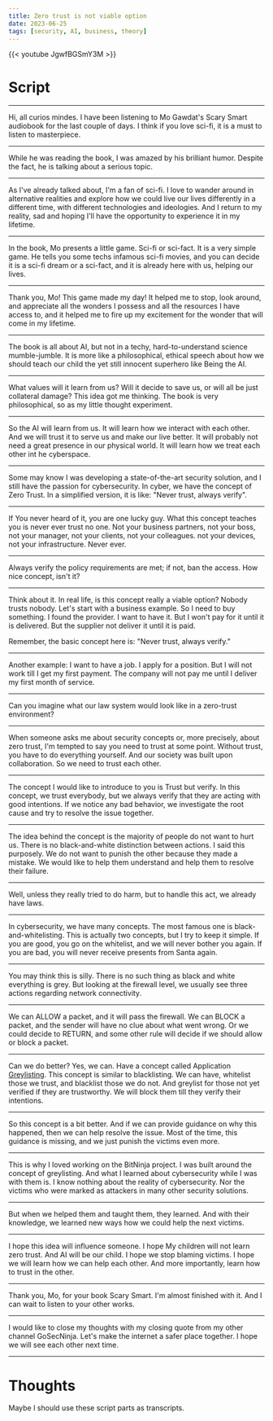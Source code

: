 ```yaml
---
title: Zero trust is not viable option
date: 2023-06-25
tags: [security, AI, business, theory]
---
```


{{< youtube JgwfBGSmY3M >}}

# Script

---

Hi, all curios mindes. I have been listening to Mo Gawdat's Scary Smart audiobook for the last couple of days. I think if you love sci-fi, it is a must to listen to masterpiece.

---

While he was reading the book, I was amazed by his brilliant humor. Despite the fact, he is talking about a serious topic.

---

As I've already talked about, I'm a fan of sci-fi. I love to wander around in alternative realities and explore how we could live our lives differently in a different time, with different technologies and ideologies. And I return to my reality, sad and hoping I'll have the opportunity to experience it in my lifetime.

---

In the book, Mo presents a little game. Sci-fi or sci-fact. It is a very simple game. He tells you some techs infamous sci-fi movies, and you can decide it is a sci-fi dream or a sci-fact, and it is already here with us, helping our lives.

---

Thank you, Mo! This game made my day! It helped me to stop, look around, and appreciate all the wonders I possess and all the resources I have access to, and it helped me to fire up my excitement for the wonder that will come in my lifetime.

---

The book is all about AI, but not in a techy, hard-to-understand science mumble-jumble. It is more like a philosophical, ethical speech about how we should teach our child the yet still innocent superhero like Being the AI.

---

What values will it learn from us? Will it decide to save us, or will all be just collateral damage? This idea got me thinking. The book is very philosophical, so as my little thought experiment.

---

So the AI will learn from us. It will learn how we interact with each other. And we will trust it to serve us and make our live better. It will probably not need a great presence in our physical world. It will learn how we treat each other int he cyberspace.

---

Some may know I was developing a state-of-the-art security solution, and I still have the passion for cybersecurity. In cyber, we have the concept of Zero Trust. In a simplified version, it is like: "Never trust, always verify".

---

If You never heard of it, you are one lucky guy. What this concept teaches you is never ever trust no one. Not your business partners, not your boss, not your manager, not your clients, not your colleagues. not your devices, not your infrastructure. Never ever.

---

Always verify the policy requirements are met; if not, ban the access. How nice concept, isn't it?

---

Think about it. In real life, is this concept really a viable option? Nobody trusts nobody. Let's start with a business example. So I need to buy something. I found the provider. I want to have it. But I won't pay for it until it is delivered. But the supplier not deliver it until it is paid.

Remember, the basic concept here is: "Never trust, always verify."

---

Another example: I want to have a job. I apply for a position. But I will not work till I get my first payment. The company will not pay me until I deliver my first month of service.

---

Can you imagine what our law system would look like in a zero-trust environment?

---

When someone asks me about security concepts or, more precisely, about zero trust, I'm tempted to say you need to trust at some point. Without trust, you have to do everything yourself. And our society was built upon collaboration. So we need to trust each other.

---

The concept I would like to introduce to you is Trust but verify.
In this concept, we trust everybody, but we always verify that they are acting with good intentions. If we notice any bad behavior, we investigate the root cause and try to resolve the issue together.

---

The idea behind the concept is the majority of people do not want to hurt us. There is no black-and-white distinction between actions. I said this purposely. We do not want to punish the other because they made a mistake. We would like to help them understand and help them to resolve their failure.

---

Well, unless they really tried to do harm, but to handle this act, we already have laws.

---

In cybersecurity, we have many concepts. The most famous one is black-and-whitelisting. This is actually two concepts, but I try to keep it simple. If you are good, you go on the whitelist, and we will never bother you again. If you are bad, you will never receive presents from Santa again.

---

You may think this is silly. There is no such thing as black and white everything is grey. But looking at the firewall level, we usually see three actions regarding network connectivity.

---

We can ALLOW a packet, and it will pass the firewall. We can BLOCK a packet, and the sender will have no clue about what went wrong. Or we could decide to RETURN, and some other rule will decide if we should allow or block a packet.

---

Can we do better? Yes, we can. Have a concept called Application [Greylisting](https://www.packetlabs.net/posts/blacklisting-whitelisting-greylisting/). This concept is similar to blacklisting. We can have, whitelist those we trust, and blacklist those we do not. And greylist for those not yet verified if they are trustworthy. We will block them till they verify their intentions.

---

So this concept is a bit better. And if we can provide guidance on why this happened, then we can help resolve the issue. Most of the time, this guidance is missing, and we just punish the victims even more.

---

This is why I loved working on the BitNinja project. I was built around the concept of greylisting. And what I learned about cybersecurity while I was with them is. I know nothing about the reality of cybersecurity. Nor the victims who were marked as attackers in many other security solutions.

---

But when we helped them and taught them, they learned. And with their knowledge, we learned new ways how we could help the next victims.

---

I hope this idea will influence someone. I hope My children will not learn zero trust. And AI will be our child. I hope we stop blaming victims. I hope we will learn how we can help each other. And more importantly, learn how to trust in the other.

---

Thank you, Mo, for your book Scary Smart. I'm almost finished with it. And I can wait to listen to your other works.

---

I would like to close my thoughts with my closing quote from my other channel GoSecNinja. Let's make the internet a safer place together. I hope we will see each other next time.

---

# Thoughts

Maybe I should use these script parts as transcripts.
